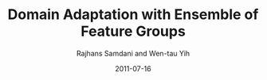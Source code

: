 ---
title: "Domain Adaptation with Ensemble of Feature Groups"
collection: publications
permalink: /publication/2011-07-16-0035
date: 2011-07-16
author: 'Rajhans Samdani and Wen-tau Yih'
venue: 'IJCAI-2011'
---